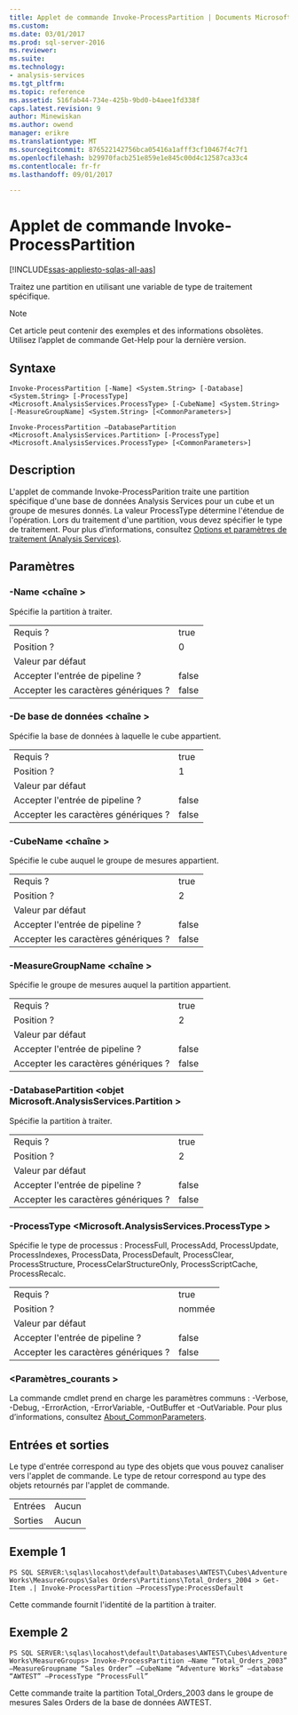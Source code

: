 ```yaml
---
title: Applet de commande Invoke-ProcessPartition | Documents Microsoft
ms.custom: 
ms.date: 03/01/2017
ms.prod: sql-server-2016
ms.reviewer: 
ms.suite: 
ms.technology:
- analysis-services
ms.tgt_pltfrm: 
ms.topic: reference
ms.assetid: 516fab44-734e-425b-9bd0-b4aee1fd338f
caps.latest.revision: 9
author: Minewiskan
ms.author: owend
manager: erikre
ms.translationtype: MT
ms.sourcegitcommit: 876522142756bca05416a1afff3cf10467f4c7f1
ms.openlocfilehash: b29970facb251e859e1e845c00d4c12587ca33c4
ms.contentlocale: fr-fr
ms.lasthandoff: 09/01/2017

---
```

# <a name="invoke-processpartition-cmdlet"></a>Applet de commande Invoke-ProcessPartition

[!INCLUDE[ssas-appliesto-sqlas-all-aas](../../includes/ssas-appliesto-sqlas-all-aas.md)]

  Traitez une partition en utilisant une variable de type de traitement spécifique.  

>[!NOTE] 
>Cet article peut contenir des exemples et des informations obsolètes. Utilisez l’applet de commande Get-Help pour la dernière version.
  
## <a name="syntax"></a>Syntaxe  
 `Invoke-ProcessPartition [-Name] <System.String> [-Database] <System.String> [-ProcessType] <Microsoft.AnalysisServices.ProcessType> [-CubeName] <System.String> [-MeasureGroupName] <System.String> [<CommonParameters>]`  
  
 `Invoke-ProcessPartition –DatabasePartition <Microsoft.AnalysisServices.Partition> [-ProcessType] <Microsoft.AnalysisServices.ProcessType> [<CommonParameters>]`  
  
## <a name="description"></a>Description  
 L'applet de commande Invoke-ProcessParition traite une partition spécifique d'une base de données Analysis Services pour un cube et un groupe de mesures donnés. La valeur ProcessType détermine l'étendue de l'opération. Lors du traitement d'une partition, vous devez spécifier le type de traitement. Pour plus d’informations, consultez [Options et paramètres de traitement &#40;Analysis Services&#41;](../../analysis-services/multidimensional-models/processing-options-and-settings-analysis-services.md).  
  
## <a name="parameters"></a>Paramètres  
  
### <a name="-name-string"></a>-Name \<chaîne >  
 Spécifie la partition à traiter.  
  
|||  
|-|-|  
|Requis ?|true|  
|Position ?|0|  
|Valeur par défaut||  
|Accepter l'entrée de pipeline ?|false|  
|Accepter les caractères génériques ?|false|  
  
### <a name="-database-string"></a>-De base de données \<chaîne >  
 Spécifie la base de données à laquelle le cube appartient.  
  
|||  
|-|-|  
|Requis ?|true|  
|Position ?|1|  
|Valeur par défaut||  
|Accepter l'entrée de pipeline ?|false|  
|Accepter les caractères génériques ?|false|  
  
### <a name="-cubename-string"></a>-CubeName \<chaîne >  
 Spécifie le cube auquel le groupe de mesures appartient.  
  
|||  
|-|-|  
|Requis ?|true|  
|Position ?|2|  
|Valeur par défaut||  
|Accepter l'entrée de pipeline ?|false|  
|Accepter les caractères génériques ?|false|  
  
### <a name="-measuregroupname-string"></a>-MeasureGroupName \<chaîne >  
 Spécifie le groupe de mesures auquel la partition appartient.  
  
|||  
|-|-|  
|Requis ?|true|  
|Position ?|2|  
|Valeur par défaut||  
|Accepter l'entrée de pipeline ?|false|  
|Accepter les caractères génériques ?|false|  
  
### <a name="-databasepartition-microsoftanalysisservicespartition"></a>-DatabasePartition \<objet Microsoft.AnalysisServices.Partition >  
 Spécifie la partition à traiter.  
  
|||  
|-|-|  
|Requis ?|true|  
|Position ?|2|  
|Valeur par défaut||  
|Accepter l'entrée de pipeline ?|false|  
|Accepter les caractères génériques ?|false|  
  
### <a name="-processtype-microsoftanalysisservicesprocesstype"></a>-ProcessType \<Microsoft.AnalysisServices.ProcessType >  
 Spécifie le type de processus : ProcessFull, ProcessAdd, ProcessUpdate, ProcessIndexes, ProcessData, ProcessDefault, ProcessClear, ProcessStructure, ProcessCelarStructureOnly, ProcessScriptCache, ProcessRecalc.  
  
|||  
|-|-|  
|Requis ?|true|  
|Position ?|nommée|  
|Valeur par défaut||  
|Accepter l'entrée de pipeline ?|false|  
|Accepter les caractères génériques ?|false|  
  
### <a name="commonparameters"></a>\<Paramètres_courants >  
 La commande cmdlet prend en charge les paramètres communs : -Verbose, -Debug, -ErrorAction, -ErrorVariable, -OutBuffer et -OutVariable. Pour plus d’informations, consultez [About_CommonParameters](http://go.microsoft.com/fwlink/?linkID=227825).  
  
## <a name="inputs-and-outputs"></a>Entrées et sorties  
 Le type d'entrée correspond au type des objets que vous pouvez canaliser vers l'applet de commande. Le type de retour correspond au type des objets retournés par l'applet de commande.  
  
|||  
|-|-|  
|Entrées|Aucun|  
|Sorties|Aucun|  
  
## <a name="example-1"></a>Exemple 1  
 `PS SQL SERVER:\sqlas\locahost\default\Databases\AWTEST\Cubes\Adventure Works\MeasureGroups\Sales Orders\Partitions\Total_Orders_2004 > Get-Item .| Invoke-ProcessPartition –ProcessType:ProcessDefault`  
  
 Cette commande fournit l'identité de la partition à traiter.  
  
## <a name="example-2"></a>Exemple 2  
 `PS SQL SERVER:\sqlas\locahost\default\Databases\AWTEST\Cubes\Adventure Works\MeasureGroups> Invoke-ProcessPartition –Name “Total_Orders_2003” –MeasureGroupname “Sales Order” –CubeName “Adventure Works” –database “AWTEST” –ProcessType “ProcessFull”`  
  
 Cette commande traite la partition Total_Orders_2003 dans le groupe de mesures Sales Orders de la base de données AWTEST.  
  
  
  
